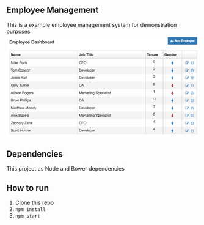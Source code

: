 ## Employee Management
This is a example employee management system for demonstration purposes
![Screenshot](https://github.com/genu/Employee-Management/blob/master/screenshot.png)

## Dependencies
This project as Node and Bower dependencies
 
## How to run
1. Clone this repo
2. `npm install`
3. `npm start`


